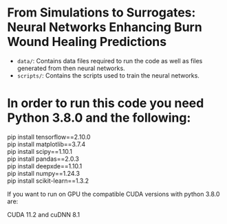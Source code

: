 # From Simulations to Surrogates: Neural Networks Enhancing Burn Wound Healing Predictions

- <code>data/</code>: Contains data files required to run the code as well as files generated from then neural networks.
- <code>scripts/</code>: Contains the scripts used to train the neural networks.

# In order to run this code you need Python 3.8.0 and the following:

pip install tensorflow==2.10.0 <br /> 
pip install matplotlib==3.7.4 <br /> 
pip install scipy==1.10.1 <br /> 
pip install pandas==2.0.3 <br /> 
pip install deepxde==1.10.1 <br /> 
pip install numpy==1.24.3 <br /> 
pip install scikit-learn==1.3.2 <br /> 

If you want to run on GPU the compatible CUDA versions with python 3.8.0 are:

CUDA 11.2 and cuDNN 8.1
